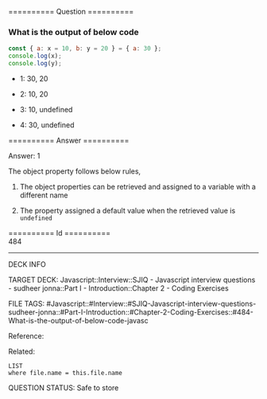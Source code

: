 ========== Question ==========  

### What is the output of below code

```javascript
const { a: x = 10, b: y = 20 } = { a: 30 };
console.log(x);
console.log(y);
```

- 1: 30, 20

- 2: 10, 20

- 3: 10, undefined

- 4: 30, undefined  

========== Answer ==========  

Answer: 1

The object property follows below rules,

1. The object properties can be retrieved and assigned to a variable with a
    different name

2. The property assigned a default value when the retrieved value is `undefined`

========== Id ==========  
484

---

DECK INFO

TARGET DECK: Javascript::Interview::SJIQ - Javascript interview questions - sudheer jonna::Part I - Introduction::Chapter 2 - Coding Exercises

FILE TAGS: #Javascript::#Interview::#SJIQ-Javascript-interview-questions-sudheer-jonna::#Part-I-Introduction::#Chapter-2-Coding-Exercises::#484-What-is-the-output-of-below-code-javasc

Reference:

Related:

```dataview
LIST
where file.name = this.file.name
```

QUESTION STATUS: Safe to store
